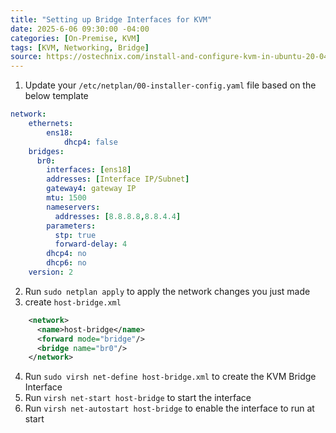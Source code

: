 ```yaml
---
title: "Setting up Bridge Interfaces for KVM"
date: 2025-6-06 09:30:00 -04:00
categories: [On-Premise, KVM]
tags: [KVM, Networking, Bridge]
source: https://ostechnix.com/install-and-configure-kvm-in-ubuntu-20-04-headless-server/
---
```

1. Update your `/etc/netplan/00-installer-config.yaml` file based on the below template
``` yml
network:
    ethernets:
        ens18:
            dhcp4: false
    bridges:
      br0:
        interfaces: [ens18]
        addresses: [Interface IP/Subnet]
        gateway4: gateway IP
        mtu: 1500
        nameservers:
          addresses: [8.8.8.8,8.8.4.4]
        parameters:
          stp: true
          forward-delay: 4
        dhcp4: no
        dhcp6: no
    version: 2
```

2. Run `sudo netplan apply` to apply the network changes you just made
3. create `host-bridge.xml`
``` xml
    <network>
      <name>host-bridge</name>
      <forward mode="bridge"/>
      <bridge name="br0"/>
    </network>
```

4. Run `sudo virsh net-define host-bridge.xml` to create the KVM Bridge Interface
5. Run `virsh net-start host-bridge` to start the interface
6. Run `virsh net-autostart host-bridge` to enable the interface to run at start